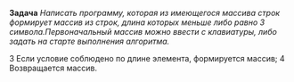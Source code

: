 **Задача**
*Написать программу, которая из имеющегося массива строк формирует массив из строк, длина которых меньше либо равно 3 символа.Первоначальный массив можно ввести с клавиатуры, либо задать на старте  выполнения алгоритма.*




3 Если условие соблюдено по длине элемента, формируется массив;
4 Возвращается массив.
